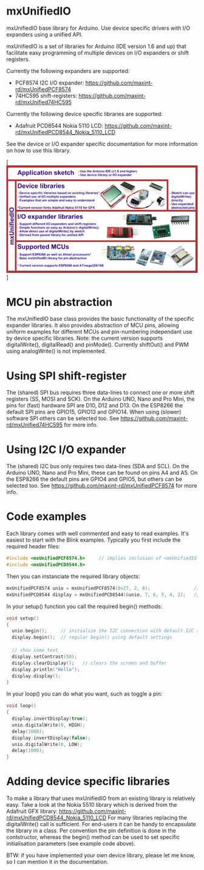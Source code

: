 # mxUnifiedIO
mxUnifiedIO base library for Arduino. Use device specific drivers with I/O expanders using a unified API.

mxUnifiedIO is a set of libraries for Arduino (IDE version 1.6 and up) that facilitate easy programming of
multiple devices on I/O expanders or shift registers.

Currently the following expanders are supported:
- PCF8574 I2C I/O expander: https://github.com/maxint-rd/mxUnifiedPCF8574
- 74HC595 shift-registers: https://github.com/maxint-rd/mxUnified74HC595

Currently the following device specific libraries are supported:
- Adafruit PCD8544 Nokia 5110 LCD: https://github.com/maxint-rd/mxUnifiedPCD8544_Nokia_5110_LCD

See the device or I/O expander specific documentation for more information on how to use this library.

[![mxUnifiedIO library set illustration](https://github.com/maxint-rd/mxUnifiedIO/blob/master/documentation/libraries.png)]

MCU pin abstraction
===================
The mxUnifiedIO base class provides the basic functionality of the specific expander libraries.
It also provides abstraction of MCU pins, allowing uniform examples for different MCUs and
pin-numbering independant use by device specific libraries.
Note: the current version supports digitalWrite(), digitalRead() and pinMode(). Currently shiftOut()
and PWM using analogWrite() is not implemented.

Using SPI shift-register
========================
The (shared) SPI bus requires three data-lines to connect one or more shift
registers (SS, MOSI and SCK).
On the Arduino UNO, Nano and Pro Mini, the pins for (fast) hardware SPI are
D10, D12 and D13. On the ESP8266 the default SPI pins are GPIO15, GPIO13 and
GPIO14. When using (slower) software SPI others can be selected too.
See https://github.com/maxint-rd/mxUnified74HC595 for more info.


Using I2C I/O expander
======================
The (shared) I2C bus only requires two data-lines (SDA and SCL).
On the Arduino UNO, Nano and Pro Mini, these can be found on pins A4 and A5.
On the ESP8266 the default pins are GPIO4 and GPIO5, but others can be
selected too.
See https://github.com/maxint-rd/mxUnifiedPCF8574 for more info.


Code examples
=============
Each library comes with well commented and easy to read examples. It's easiest to
start with the Blink examples. Typically you first include the required header files:
```c++
#include <mxUnifiedPCF8574.h>     // implies inclusion of <mxUnifiedIO.h>
#include <mxUnifiedPCD8544.h>
```

Then you can instanciate the required library objects:
```c++
mxUnifiedPCF8574 unio = mxUnifiedPCF8574(0x27, 2, 0);                // on ESP8266 you can other pins
mxUnifiedPCD8544 display = mxUnifiedPCD8544(&unio, 7, 6, 5, 4, 2);   // best pins for the LCD expander
```

In your setup() function you call the required begin() methods:
```c++
void setup()
{
  unio.begin();     // initialize the I2C connection with default I2C speed. 
  display.begin();  // regular begin() using default settings

  // show some text
  display.setContrast(50);
  display.clearDisplay();   // clears the screen and buffer
  display.println("Hello");
  display.display();
}
```

In your loop() you can do what you want, such as toggle a pin:
```c++
void loop()
{
  display.invertDisplay(true);
  unio.digitalWrite(0, HIGH);
  delay(1000); 
  display.invertDisplay(false);
  unio.digitalWrite(0, LOW);
  delay(1000); 
}
```


Adding device specific libraries
================================
To make a library that uses mxUnifiedIO from an existing library is relatively
easy. Take a look at the Nokia 5510 library which is derived from the Adafruit GFX
library: https://github.com/maxint-rd/mxUnifiedPCD8544_Nokia_5110_LCD
For many libraries replacing the digitalWrite() call is sufficient.
For end-users it can be handy to encapsulate the library in a class.
Per convention the pin definition is done in the contstructor, whereas the begin()
method can be used to set specific initialisation parameters (see example code above).

BTW: if you have implemented your own device library, please let me know, so I can
mention it in the documentation.
